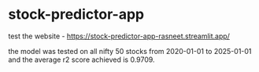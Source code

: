 # stock-predictor-app
test the website - https://stock-predictor-app-rasneet.streamlit.app/

the model was tested on all nifty 50 stocks from 2020-01-01 to 2025-01-01 and the average r2 score achieved is 0.9709.
